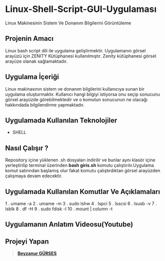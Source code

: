 # Linux-Shell-Script-GUI-Uygulaması
Linux Makinesinin Sistem Ve Donanım Bilgilerini Görüntüleme


## Projenin Amacı
Linux bash script dili ile uygulama geliştirmektir. Uygulamanın görsel arayüzü için  ZENITY Kütüphanesi kullanılmıştır. Zenity kütüphanesi görsel arayüze olanak sağlamaktadır.

## Uygulama  İçeriği
Linux makinasının sistem ve donanım bilgilerini kullanıcıya sunan bir uygulama oluşturmaktır. Kullanıcı hangi bilgiyi istiyorsa onu seçip sonucunu görsel arayüzde görebilmektedir ve o komutun sonucunun ne olacağı hakkındada bilgilendirme yapmaktadır. 

## Uygulamada Kullanılan Teknolojiler
 - SHELL

## Nasıl Çalışır ?
Repository içine yüklenen .sh dosyaları indirilir ve bunlar aynı klasör içine yerleştirilip terminal üzerinden **bash giris.sh** komutu çalıştırılır.Uygulama komut satırından başlamış olur fakat  komutu çalıştırdıktan görsel arayüzden çalışmaya devam edecektir.


## Uygulamada Kullanılan Komutlar Ve Açıklamaları
1 . umame -a
2 . umame -m
3 . sudo lshw
4 . lspci
5 . lsscsi
6 . lsusb -v
7 . lsblk
8 . df -H
9 . sudo fdisk -l
10 . mount | column -t




## Uygulamanın Anlatım Videosu(Youtube)

## Projeyi Yapan
>**[Beyzanur GÜRSES](https://github.com/BEYZANURGURSES1036)**



 
     
